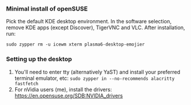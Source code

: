 ### Minimal install of openSUSE ###
Pick the default KDE desktop environment. In the software selection, remove KDE apps (except Discover), TigerVNC and VLC. After installation, run:

`sudo zypper rm -u icewm xterm plasma6-desktop-emojier`


### Setting up the desktop ###
1. You'll need to enter tty (alternatively YaST) and install your preferred terminal emulator, etc: `sudo zypper in --no-recommends alacritty fastfetch`
2. For nVidia users (me), install the drivers: https://en.opensuse.org/SDB:NVIDIA_drivers
